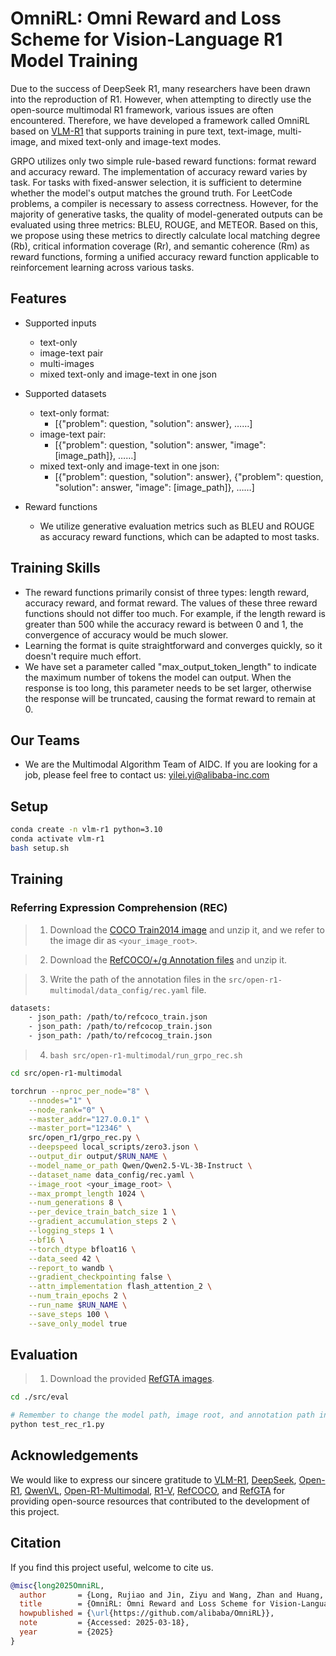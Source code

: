 # OmniRL: Omni Reward and Loss Scheme for Vision-Language R1 Model Training
Due to the success of DeepSeek R1, many researchers have been drawn into the reproduction of R1. However, when attempting to directly use the open-source multimodal R1 framework, various issues are often encountered. Therefore, we have developed a framework called OmniRL based on [VLM-R1](https://github.com/om-ai-lab/VLM-R1) that supports training in pure text, text-image, multi-image, and mixed text-only and image-text modes.

GRPO utilizes only two simple rule-based reward functions: format reward and accuracy reward. The implementation of accuracy reward varies by task. For tasks with fixed-answer selection, it is sufficient to determine whether the model's output matches the ground truth. For LeetCode problems, a compiler is necessary to assess correctness. However, for the majority of generative tasks, the quality of model-generated outputs can be evaluated using three metrics: BLEU, ROUGE, and METEOR. Based on this, we propose using these metrics to directly calculate local matching degree (Rb), critical information coverage (Rr), and semantic coherence (Rm) as reward functions, forming a unified accuracy reward function applicable to reinforcement learning across various tasks.

## Features
- Supported inputs
  - text-only
  - image-text pair
  - multi-images
  - mixed text-only and image-text in one json

- Supported datasets
  - text-only format: 
    - [{"problem": question, "solution": answer}, ……]
  - image-text pair: 
    - [{"problem": question, "solution": answer, "image": [image_path]}, ……]
  - mixed text-only and image-text in one json:
    - [{"problem": question, "solution": answer}, {"problem": question, "solution": answer, "image": [image_path]}, ……]
  
- Reward functions
  - We utilize generative evaluation metrics such as BLEU and ROUGE as accuracy reward functions, which can be adapted to most tasks.

## Training Skills
- The reward functions primarily consist of three types: length reward, accuracy reward, and format reward. The values of these three reward functions should not differ too much. For example, if the length reward is greater than 500 while the accuracy reward is between 0 and 1, the convergence of accuracy would be much slower. 
- Learning the format is quite straightforward and converges quickly, so it doesn't require much effort. 
- We have set a parameter called "max_output_token_length" to indicate the maximum number of tokens the model can output. When the response is too long, this parameter needs to be set larger, otherwise the response will be truncated, causing the format reward to remain at 0.

## Our Teams
- We are the Multimodal Algorithm Team of AIDC. If you are looking for a job, please feel free to contact us: yilei.yi@alibaba-inc.com

## Setup

```bash
conda create -n vlm-r1 python=3.10
conda activate vlm-r1
bash setup.sh
```

## Training

### Referring Expression Comprehension (REC)

> 1. Download the [COCO Train2014 image](https://huggingface.co/datasets/omlab/VLM-R1/resolve/main/train2014.zip) and unzip it, and we refer to the image dir as `<your_image_root>`.

> 2. Download the [RefCOCO/+/g Annotation files](https://huggingface.co/datasets/omlab/VLM-R1/resolve/main/rec_jsons_processed.zip) and unzip it.

> 3. Write the path of the annotation files in the `src/open-r1-multimodal/data_config/rec.yaml` file.
```bash
datasets:
    - json_path: /path/to/refcoco_train.json
    - json_path: /path/to/refcocop_train.json
    - json_path: /path/to/refcocog_train.json
```

> 4. ```bash src/open-r1-multimodal/run_grpo_rec.sh```

```bash
cd src/open-r1-multimodal

torchrun --nproc_per_node="8" \
    --nnodes="1" \
    --node_rank="0" \
    --master_addr="127.0.0.1" \
    --master_port="12346" \
    src/open_r1/grpo_rec.py \
    --deepspeed local_scripts/zero3.json \
    --output_dir output/$RUN_NAME \
    --model_name_or_path Qwen/Qwen2.5-VL-3B-Instruct \
    --dataset_name data_config/rec.yaml \
    --image_root <your_image_root> \
    --max_prompt_length 1024 \
    --num_generations 8 \
    --per_device_train_batch_size 1 \
    --gradient_accumulation_steps 2 \
    --logging_steps 1 \
    --bf16 \
    --torch_dtype bfloat16 \
    --data_seed 42 \
    --report_to wandb \
    --gradient_checkpointing false \
    --attn_implementation flash_attention_2 \
    --num_train_epochs 2 \
    --run_name $RUN_NAME \
    --save_steps 100 \
    --save_only_model true
```

## Evaluation

> 1. Download the provided [RefGTA images](https://huggingface.co/datasets/omlab/VLM-R1/resolve/main/refgta.zip).
```bash
cd ./src/eval

# Remember to change the model path, image root, and annotation path in the script
python test_rec_r1.py 
```

## Acknowledgements

We would like to express our sincere gratitude to [VLM-R1](https://github.com/om-ai-lab/VLM-R1), [DeepSeek](https://github.com/deepseek-ai/DeepSeek-R1), [Open-R1](https://github.com/huggingface/open-r1), [QwenVL](https://github.com/QwenLM/Qwen2.5-VL), [Open-R1-Multimodal](https://github.com/EvolvingLMMs-Lab/open-r1-multimodal), [R1-V](https://github.com/Deep-Agent/R1-V), [RefCOCO](https://github.com/lichengunc/refer), and [RefGTA](https://github.com/mikittt/easy-to-understand-REG/tree/master/pyutils/refer2) for providing open-source resources that contributed to the development of this project.



## Citation
If you find this project useful, welcome to cite us.
```bib
@misc{long2025OmniRL,
  author       = {Long, Rujiao and Jin, Ziyu and Wang, Zhan and Huang, Zijin and Cheng, Qiannan and Yi, Lei},
  title        = {OmniRL: Omni Reward and Loss Scheme for Vision-Language R1 Model Training},
  howpublished = {\url{https://github.com/alibaba/OmniRL}},
  note         = {Accessed: 2025-03-18},
  year         = {2025}
}
```

